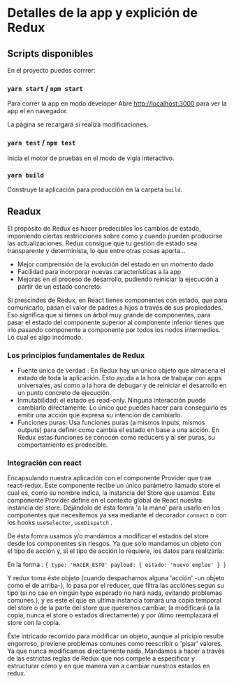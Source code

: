 
# Detalles de la app y explición de Redux

## Scripts disponibles

En el proyecto puedes corrrer:

### `yarn start` / `npm start`

Para correr la app en modo developer
Abre [http://localhost:3000](http://localhost:3000) para ver la app el en navegador.

La página se recargará si realiza modificaciones.

### `yarn test` / `npm test`

Inicia el motor de pruebas en el modo de vigía interactivo.

### `yarn build`

Construye la aplicación para producción en la carpeta `build`.

## Readux

El propósito de Redux es hacer predecibles los cambios de estado, imponiendo ciertas restricciones sobre como y cuando pueden producirse las actualizaciones. Redux consigue que tu gestión de estado sea transparente y determinista, lo que entre otras cosas aporta…

* Mejor comprensión de la evolución del estado en un momento dado
* Facilidad para incorporar nuevas características a la app
* Mejoras en el proceso de desarrollo, pudiendo reiniciar la ejecución a partir de un estado concreto.

Si prescindes de Redux, en React tienes componentes con estado, que para comunicarlo, pasan el valor de padres a hijos a través de sus propiedades. Eso significa que si tienes un árbol muy grande de componentes, para pasar el estado del componente superior al componente inferior tienes que irlo pasando componente a componente por todos los nodos intermedios. Lo cual es algo incómodo.

### Los principios fundamentales de Redux

* Fuente única de verdad : En Redux hay un único objeto que almacena el estado de toda la aplicación. Esto ayuda a la hora de trabajar con apps universales, así como a la hora de debugar y de reiniciar el desarrollo en un punto concreto de ejecución.
* Inmutabilidad: el estado es read-only. Ninguna interacción puede cambiarlo directamente. Lo único que puedes hacer para conseguirlo es emitir una acción que expresa su intención de cambiarlo.
* Funciones puras: Usa funciones puras (a mismos inputs, mismos outputs) para definir como cambia el estado en base a una acción. En Redux estas funciones se conocen como reducers y al ser puras, su comportamiento es predecible.

### Integración con react

Encapsulando nuestra aplicación con el componente Provider que trae react-redux. Este componente recibe un único parámetro llamado store el cual es, como su nombre indica, la instancia del Store que usamos.
Este componente Provider define en el contexto global de React nuestra instancia del store. Dejándolo de ésta fomra 'a la mano' para usarlo en los componentes que necesitemos ya sea mediante el decorador `connect` o con los hooks `useSelector`, `useDispatch` .

De ésta fomra usamos y/o mandámos a modificar el estados del store desde los componentes sin riesgos. Ya que solo mandamos un objeto con el tipo de acción y, si el tipo de acción lo requiere, los datos para realizarla:

En la forma : `{
        type: 'HACER_ESTO'
        payload: {
        estado: 'nuevo empleo'
            }
        }`

Y redux toma éste objeto (cuando despachamos alguna 'acción' -un objeto como el de arriba-), lo pasa por el reducer, que filtra las acciónes segun su tipo (si no cae en ningún typo esperado no hará nada, evitando problemas comunes.), y es este el que en ultima instancia tomará una cópia temporal del store o de la parte del store que queremos cambiar, la módificará (a la copia, nunca el store o estados directamente) y por útimo reemplazará el store con la copia.

Éste intricado recorrido para modificar un objeto, aunque al pricipio resulte engorroso, previene problemas comunes como reescribír o 'pisar' valores. Ya que nunca modificamos directamente nada. Mandamos a hacer a través de las estrictas reglas de Redux que nos compele a especificar y estructurar cómo y en que manera van a cambiar nuestros estados en redux.
